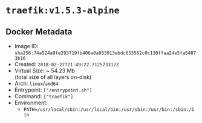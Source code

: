 # `traefik:v1.5.3-alpine`

## Docker Metadata

- Image ID: `sha256:74a524a9fe293719fb406a0a953913ebdc653562c0c130ffaa24e5fa54873b16`
- Created: `2018-02-27T21:49:22.712523317Z`
- Virtual Size: ~ 54.23 Mb  
  (total size of all layers on-disk)
- Arch: `linux`/`amd64`
- Entrypoint: `["/entrypoint.sh"]`
- Command: `["traefik"]`
- Environment:
  - `PATH=/usr/local/sbin:/usr/local/bin:/usr/sbin:/usr/bin:/sbin:/bin`
